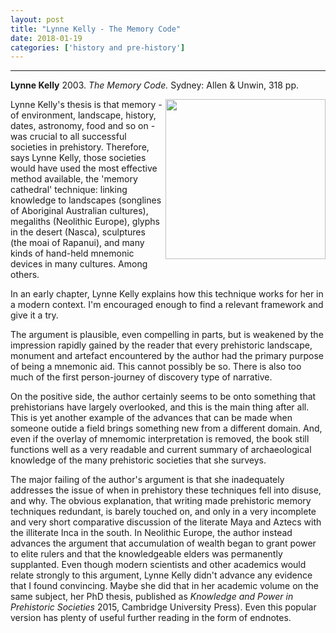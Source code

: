 ```yaml
---
layout: post
title: "Lynne Kelly - The Memory Code"
date: 2018-01-19
categories: ['history and pre-history']
---
```



***
<b>Lynne Kelly</b> 2003. _The Memory Code._  Sydney: Allen & Unwin, 318 pp. 

<img align="right" width="256" src="https://s3-ap-southeast-2.amazonaws.com/assets.allenandunwin.com/images/small/9781760291327.jpg" alt="">
Lynne Kelly's thesis is that memory - of environment, landscape, history, dates, astronomy, food and so on - was crucial to all successful societies in prehistory.  Therefore, says Lynne Kelly, those societies would have used the most effective method available, the 'memory cathedral' technique: linking knowledge to landscapes (songlines of Aboriginal Australian cultures), megaliths (Neolithic Europe), glyphs in the desert (Nasca), sculptures (the moai of Rapanui), and many kinds of hand-held mnemonic devices in many cultures.  Among others.   

In an early chapter, Lynne Kelly explains how this technique works for her in a modern context.  I'm encouraged enough to find a  relevant framework and give it a try.

The argument is plausible, even compelling in parts, but is weakened by the impression rapidly gained by the reader that every prehistoric landscape, monument and artefact encountered by the author had the primary purpose of being a mnemonic aid.  This cannot possibly be so.  There is also too much of the first person-journey of discovery type of narrative.  

On the positive side, the author certainly seems to be onto something that prehistorians have largely overlooked, and this is the main thing after all.  This is yet another example of the advances that can be made when someone outide a field brings something new from a different domain.   And, even if the overlay of mnemomic interpretation is removed, the book still functions well as a very readable and current summary of archaeological knowledge of the many prehistoric societies that she surveys. 

The major failing of the author's argument is that she inadequately addresses the issue of when in prehistory these techniques fell into disuse, and why.  The obvious explanation, that writing made prehistoric memory techniques redundant, is barely touched on, and only in a very incomplete and very short comparative discussion of the literate Maya and Aztecs with the illiterate Inca in the south.   In Neolithic Europe, the author instead advances the argument that accumulation of wealth began to grant power to elite rulers and that the knowledgeable elders was permanently supplanted.  Even though modern scientists and other academics would relate strongly to this argument, Lynne Kelly didn't advance any evidence that I found convincing.  Maybe she did that in her academic volume on the same subject, her PhD thesis, published as _Knowledge and Power in Prehistoric Societies_ 2015, Cambridge University Press).  Even this popular version has plenty of useful further reading in the form of endnotes.

